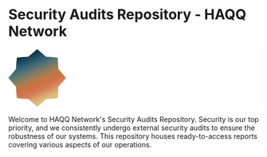 # Security Audits Repository - HAQQ Network

<div align="center">
    <img alt="HAQQ Network" src="resources/haqq-logo.png"/>
</div>

Welcome to HAQQ Network's Security Audits Repository. Security is our top priority, and we consistently undergo external security audits to ensure the robustness of our systems. This repository houses ready-to-access reports covering various aspects of our operations.
